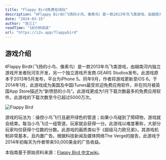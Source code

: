 ```yaml
---
title: "Flappy Bird免费在线玩"
description: "《Flappy Bird》（飞扬的小鸟、像素鸟）是一款2013年鸟飞类游戏，由越南河内独立游戏开发者阮河东开发，另一个独立游戏开发商.GEARS Studios发布。此游戏原本于2013年5月发布，平台为iPhone 5。同年9月，作者将游戏更新至iOS 6。于2014年1月，此游戏成为美国及中国iTunes最受欢迎免费应用软件，并在同月被英国App Store描述为“新愤怒的小鸟”。此游戏更成为1月下载次数最多的免费应用软件。此游戏的下载次数至今已超过5000万次。"
date: "2024-03-15"
author: "张三1"
readTime: "10分钟阅读"
url: "https://i2v.app/flappybird"
---
```

## 游戏介绍

《Flappy Bird》（飞扬的小鸟、像素鸟）是一款2013年鸟飞类游戏，由越南河内独立游戏开发者阮河东开发，另一个独立游戏开发商.GEARS Studios发布。此游戏原本于2013年5月发布，平台为iPhone 5。同年9月，作者将游戏更新至iOS 6。于2014年1月，此游戏成为美国及中国iTunes最受欢迎免费应用软件，并在同月被英国App Store描述为“新愤怒的小鸟”。此游戏更成为1月下载次数最多的免费应用软件。此游戏的下载次数至今已超过5000万次。

![Flappy Bird](https://pic4.zhimg.com/v2-5dc1469c760ee710954ed60a3d36c02d_1440w.jpg)

游戏的玩法为：操控小鸟飞行且避开绿色的管道；如果小鸟碰到了障碍物，游戏就会结束。每当小鸟飞过一组管道，玩家就会获得一分。此游戏以难度著称，大部分玩家均仅获得个位数的分数。此游戏的画质类似于《超级马力欧兄弟》，其游戏机制非常基本，且内置广告。根据科技新闻及媒体网络The Verge的报告，此游戏于2014年初每天为作者带来50,000美金的广告收益。

本指南基于原始资料来源：[Flappy Bird 中文wiki](https://zh.wikipedia.org/wiki/Flappy_Bird)。